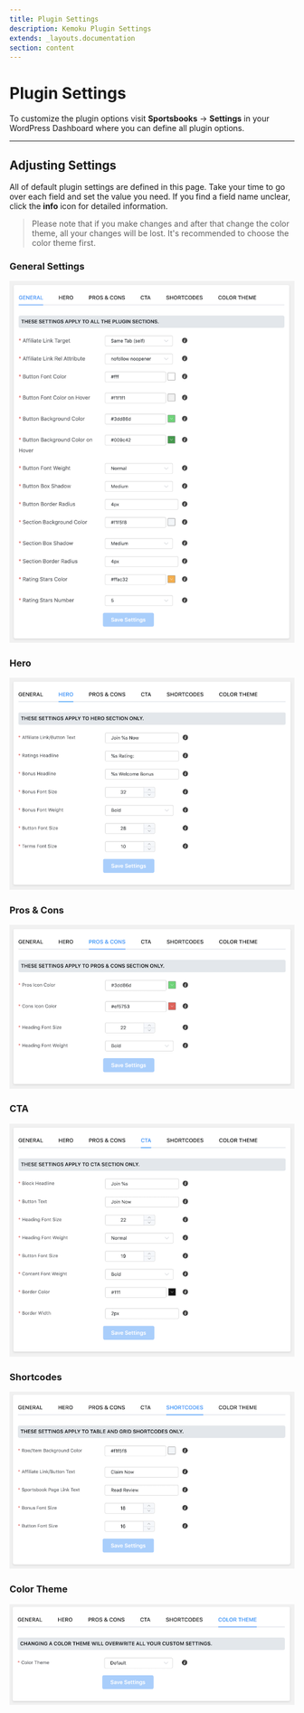 ```yaml
---
title: Plugin Settings
description: Kemoku Plugin Settings
extends: _layouts.documentation
section: content
---
```


# Plugin Settings

To customize the plugin options visit **Sportsbooks** &#8594; **Settings** in your WordPress Dashboard where you can define all plugin options.

---

## Adjusting Settings

All of default plugin settings are defined in this page. Take your time to go over each field and set the value you need.
If you find a field name unclear, click the **info** icon for detailed information.

> Please note that if you make changes and after that change the color theme, all your changes will be lost. It's recommended to choose the color theme first.

### General Settings

![Kemoku Plugin Settings](/assets/images/kemoku/kemoku-settings-general.png)

### Hero

![Kemoku Plugin Settings](/assets/images/kemoku/kemoku-settings-hero.png)

### Pros & Cons

![Kemoku Plugin Settings](/assets/images/kemoku/kemoku-settings-pros-cons.png)

### CTA

![Kemoku Plugin Settings](/assets/images/kemoku/kemoku-settings-cta.png)

### Shortcodes

![Kemoku Plugin Settings](/assets/images/kemoku/kemoku-settings-shortcodes.png)

### Color Theme

![Kemoku Plugin Settings](/assets/images/kemoku/kemoku-settings-theme.png)
